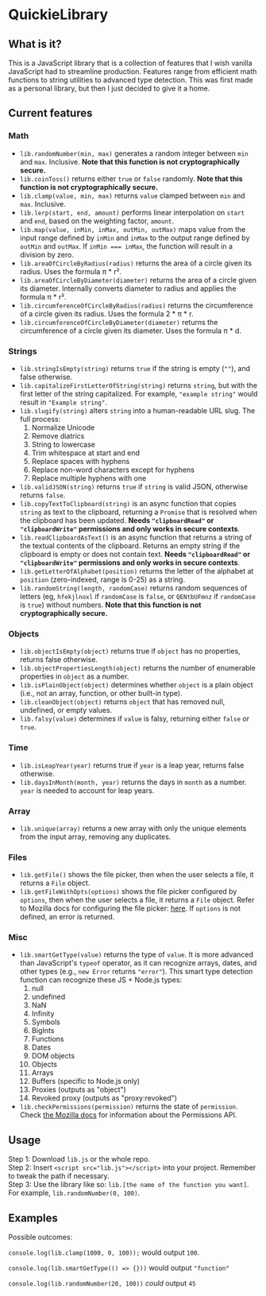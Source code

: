 # QuickieLibrary

## What is it?
This is a JavaScript library that is a collection of features that I wish vanilla JavaScript had to streamline production. Features range from efficient math functions to string utilities to advanced type detection. This was first made as a personal library, but then I just decided to give it a home.

## Current features
### Math
- `lib.randomNumber(min, max)` generates a random integer between `min` and `max`. Inclusive. **Note that this function is not cryptographically secure.**
- `lib.coinToss()` returns either `true` or `false` randomly. **Note that this function is not cryptographically secure.**
- `lib.clamp(value, min, max)` returns `value` clamped between `min` and `max`. Inclusive.
- `lib.lerp(start, end, amount)` performs linear interpolation on `start` and `end`, based on the weighting factor, `amount`.
- `lib.map(value, inMin, inMax, outMin, outMax)` maps value from the input range defined by `inMin` and `inMax` to the output range defined by `outMin` and `outMax`.
If `inMin === inMax`, the function will result in a division by zero.
- `lib.areaOfCircleByRadius(radius)` returns the area of a circle given its radius. Uses the formula π * r².
- `lib.areaOfCircleByDiameter(diameter)` returns the area of a circle given its diameter. Internally converts diameter to radius and applies the formula π * r².
- `lib.circumferenceOfCircleByRadius(radius)` returns the circumference of a circle given its radius. Uses the formula 2 * π * r.
- `lib.circumferenceOfCircleByDiameter(diameter)` returns the circumference of a circle given its diameter. Uses the formula π * d.
### Strings
- `lib.stringIsEmpty(string)` returns `true` if the string is empty (`""`), and false otherwise.
- `lib.capitalizeFirstLetterOfString(string)` returns `string`, but with the first letter of the string capitalized. For example, `"example string"` would result in `"Example string"`.
- `lib.slugify(string)` alters `string` into a human-readable URL slug. The full process:
  1. Normalize Unicode
  2. Remove diatrics
  3. String to lowercase
  4. Trim whitespace at start and end
  5. Replace spaces with hyphens
  6. Replace non-word characters except for hyphens
  7. Replace multiple hyphens with one
- `lib.validJSON(string)` returns `true` if `string` is valid JSON, otherwise returns `false`.
- `lib.copyTextToClipboard(string)` is an async function that copies `string` as text to the clipboard, returning a `Promise` that is resolved when the clipboard has been updated. **Needs `"clipboardRead"` or `"clipboardWrite"` permissions and only works in secure contexts**.
- `lib.readClipboardAsText()` is an async function that returns a string of the textual contents of the clipboard. Returns an empty string if the clipboard is empty or does not contain text. **Needs `"clipboardRead"` or `"clipboardWrite"` permissions and only works in secure contexts**.
- `lib.getLetterOfAlphabet(position)` returns the letter of the alphabet at `position` (zero-indexed, range is 0-25) as a string.
- `lib.randomString(length, randomCase)` returns random sequences of letters (eg, `hfekjlnoxl` if `randomCase` is `false`, or `QENtbUFmnz` if `randomCase` is `true`) without numbers. **Note that this function is not cryptographically secure.**
 
### Objects
- `lib.objectIsEmpty(object)` returns true if `object` has no properties, returns false otherwise.
- `lib.objectPropertiesLength(object)` returns the number of enumerable properties in `object` as a number.
- `lib.isPlainObject(object)` determines whether `object` is a plain object (i.e., not an array, function, or other built-in type).
- `lib.cleanObject(object)` returns `object` that has removed null, undefined, or empty values.
- `lib.falsy(value)` determines if `value` is falsy, returning either `false` or `true`.

### Time
- `lib.isLeapYear(year)` returns true if `year` is a leap year, returns false otherwise.
- `lib.daysInMonth(month, year)` returns the days in `month` as a number. `year` is needed to account for leap years.

### Array
- `lib.unique(array)` returns a new array with only the unique elements from the input array, removing any duplicates.

### Files
- `lib.getFile()` shows the file picker, then when the user selects a file, it returns a `File` object.
- `lib.getFileWithOpts(options)` shows the file picker configured by `options`, then when the user selects a file, it returns a `File` object. Refer to Mozilla docs for configuring the file picker: [here](https://developer.mozilla.org/en-US/docs/Web/API/Window/showOpenFilePicker#parameters). If `options` is not defined, an error is returned.

### Misc
- `lib.smartGetType(value)` returns the type of `value`. It is more advanced than JavaScript's `typeof` operator, as it can recognize arrays, dates, and other types (e.g., `new Error` returns `"error"`).
  This smart type detection function can recognize these JS + Node.js types:
  1. null
  2. undefined
  3. NaN
  4. Infinity
  5. Symbols
  6. BigInts
  7. Functions
  8. Dates
  9. DOM objects
  10. Objects
  11. Arrays
  12. Buffers (specific to Node.js only)
  13. Proxies (outputs as "object")
  14. Revoked proxy (outputs as "proxy:revoked")
- `lib.checkPermissions(permission)` returns the state of `permission`. Check [the Mozilla docs](https://developer.mozilla.org/en-US/docs/Web/API/Permissions_API) for information about the Permissions API.

## Usage
Step 1: Download `lib.js` or the whole repo.<br>
Step 2: Insert `<script src="lib.js"></script>` into your project. Remember to tweak the path if necessary.<br>
Step 3: Use the library like so: `lib.[the name of the function you want]`. For example, `lib.randomNumber(0, 100)`.

## Examples
Possible outcomes:

`console.log(lib.clamp(1000, 0, 100));` would output `100`.

`console.log(lib.smartGetType(() => {}))` would output `"function"`

`console.log(lib.randomNumber(20, 100))` *could* output `45`
